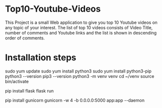 # Top10-Youtube-Videos
This Project is a small Web application to give you top 10 Youtube videos on any topic of your interest. The list of top 10 videos consists of Video Title, number of comments and Youtube links and the list is shown in descending order of comments. 

# Installation steps
sudo yum update
sudo yum install python3
sudo yum install python3-pip
python3 --version
pip3 --version
python3 -m venv venv
cd ~/venv
source bin/activate

pip install flask
flask run

pip install gunicorn
gunicorn -w 4 -b 0.0.0.0:5000 app:app --daemon
